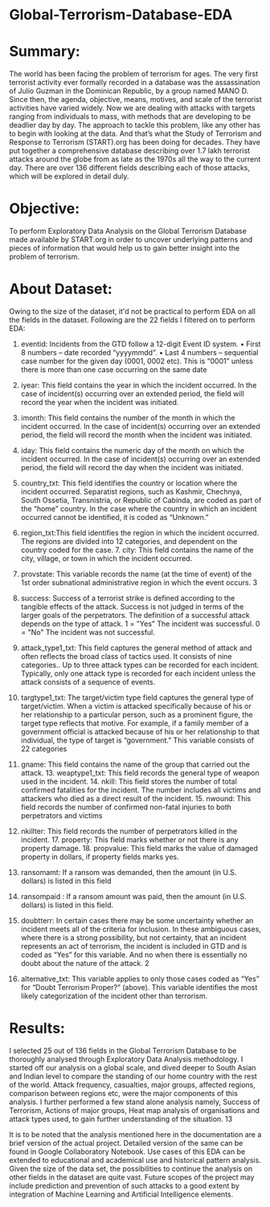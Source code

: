# Global-Terrorism-Database-EDA

# Summary:

The world has been facing the problem of terrorism for ages. The very first terrorist activity ever formally recorded in a database was the assassination of Julio Guzman in the Dominican Republic, by a group named MANO D. Since then, the agenda, objective, means, motives, and scale of the terrorist activities have varied widely. Now we are dealing with attacks with targets ranging from individuals to mass, with methods that are developing to be deadlier day by day.
The approach to tackle this problem, like any other has to begin with looking at the data. And that’s what the Study of Terrorism and Response to Terrorism (START).org has been doing for decades. They have put together a comprehensive database describing over 1.7 lakh terrorist attacks around the globe from as late as the 1970s all the way to the current day. There are over 136 different fields describing each of those attacks, which will be explored in detail duly. 

# Objective:

To perform Exploratory Data Analysis on the Global Terrorism Database made available by START.org in order to uncover underlying patterns and pieces of information that would help us to gain better insight into the problem of terrorism.

# About Dataset:

Owing to the size of the dataset, it'd not be practical to perform EDA on all the fields in the dataset. Following are the 22 fields I filtered on to perform EDA: 
1. eventid: Incidents from the GTD follow a 12-digit Event ID system. 
• First 8 numbers – date recorded “yyyymmdd”. 
• Last 4 numbers – sequential case number for the given day (0001, 0002 etc). This is “0001” unless there is more than one case occurring on the same date 
2. iyear: This field contains the year in which the incident occurred. In the case of incident(s) occurring over an extended period, the field will record the year when the incident was initiated. 
3. imonth: This field contains the number of the month in which the incident occurred. In the case of incident(s) occurring over an extended period, the field will record the month when the incident was initiated. 
4. iday: This field contains the numeric day of the month on which the incident occurred. In the case of incident(s) occurring over an extended period, the field will record the day when the incident was initiated. 
5. country_txt: This field identifies the country or location where the incident occurred. Separatist regions, such as Kashmir, Chechnya, South Ossetia, Transnistria, or Republic of Cabinda, are coded as part of the “home” country. In the case where the country in which an incident occurred cannot be identified, it is coded as “Unknown.” 
6. region_txt:This field identifies the region in which the incident occurred. The regions are divided into 12 categories, and dependent on the country coded for the case. 7. city: This field contains the name of the city, village, or town in which the incident occurred. 
8. provstate: This variable records the name (at the time of event) of the 1st order subnational administrative region in which the event occurs.
3 

9. success: Success of a terrorist strike is defined according to the tangible effects of the attack. Success is not judged in terms of the larger goals of the perpetrators. The definition of a successful attack depends on the type of attack. 1 = "Yes" The incident was successful. 0 = "No" The incident was not successful. 
10. attack_type1_txt: This field captures the general method of attack and often reflects the broad class of tactics used. It consists of nine categories.. Up to three attack types can be recorded for each incident. Typically, only one attack type is recorded for each incident unless the attack consists of a sequence of events. 
11. targtype1_txt: The target/victim type field captures the general type of target/victim. When a victim is attacked specifically because of his or her relationship to a particular person, such as a prominent figure, the target type reflects that motive. For example, if a family member of a government official is attacked because of his or her relationship to that individual, the type of target is “government.” This variable consists of 22 categories 
12. gname: This field contains the name of the group that carried out the attack. 13. weaptype1_txt: This field records the general type of weapon used in the incident. 14. nkill: This field stores the number of total confirmed fatalities for the incident. The 
number includes all victims and attackers who died as a direct result of the incident. 15. nwound: This field records the number of confirmed non-fatal injuries to both perpetrators and victims 
16. nkillter: This field records the number of perpetrators killed in the incident. 17. property: This field marks whether or not there is any property damage. 18. propvalue: This field marks the value of damaged property in dollars, if property fields marks yes. 
19. ransomamt: If a ransom was demanded, then the amount (in U.S. dollars) is listed in this field 
20. ransompaid : If a ransom amount was paid, then the amount (in U.S. dollars) is listed in this field. 
21. doubtterr: In certain cases there may be some uncertainty whether an incident meets all of the criteria for inclusion. In these ambiguous cases, where there is a strong possibility, but not certainty, that an incident represents an act of terrorism, the incident is included in GTD and is coded as “Yes” for this variable. And no when there is essentially no doubt about the nature of the attack. 
2 
22. alternative_txt: This variable applies to only those cases coded as “Yes” for “Doubt Terrorism Proper?” (above). This variable identifies the most likely categorization of the incident other than terrorism. 


# Results:

I selected 25 out of 136 fields in the Global Terrorism Database to be thoroughly analysed through Exploratory Data Analysis methodology. I started off our analysis on a global scale, and dived deeper to South Asian and Indian level to compare the standing of our home country with the rest of the world. 
Attack frequency, casualties, major groups, affected regions, comparison between regions etc, were the major components of this analysis. 
I further performed a few stand alone analysis namely, Success of Terrorism, Actions of major groups, Heat map analysis of organisations and attack types used, to gain further understanding of the situation.
13 

It is to be noted that the analysis mentioned here in the documentation are a brief version of the actual project. Detailed version of the same can be found in Google Collaboratory Notebook. 
Use cases of this EDA can be extended to educational and academical use and historical pattern analysis. 
Given the size of the data set, the possibilities to continue the analysis on other fields in the dataset are quite vast. 
Future scopes of the project may include prediction and prevention of such attacks to a good extent by integration of Machine Learning and Artificial Intelligence elements.
